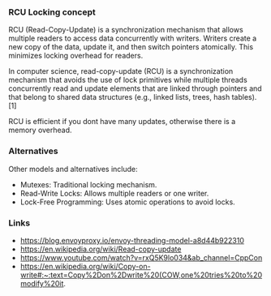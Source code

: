 ### RCU Locking concept

RCU (Read-Copy-Update) is a synchronization mechanism that allows multiple readers to access data concurrently with writers. Writers create a new copy of the data, update it, and then switch pointers atomically. This minimizes locking overhead for readers.

In computer science, read-copy-update (RCU) is a synchronization mechanism that avoids the use of lock primitives while multiple threads concurrently read and update elements that are linked through pointers and that belong to shared data structures (e.g., linked lists, trees, hash tables).[1]

RCU is efficient if you dont have many updates, otherwise there is a memory overhead. 

### Alternatives

Other models and alternatives include:

* Mutexes: Traditional locking mechanism.
* Read-Write Locks: Allows multiple readers or one writer.
* Lock-Free Programming: Uses atomic operations to avoid locks.

### Links

* https://blog.envoyproxy.io/envoy-threading-model-a8d44b922310
* https://en.wikipedia.org/wiki/Read-copy-update
* https://www.youtube.com/watch?v=rxQ5K9lo034&ab_channel=CppCon
* https://en.wikipedia.org/wiki/Copy-on-write#:~:text=Copy%2Don%2Dwrite%20(COW,one%20tries%20to%20modify%20it.